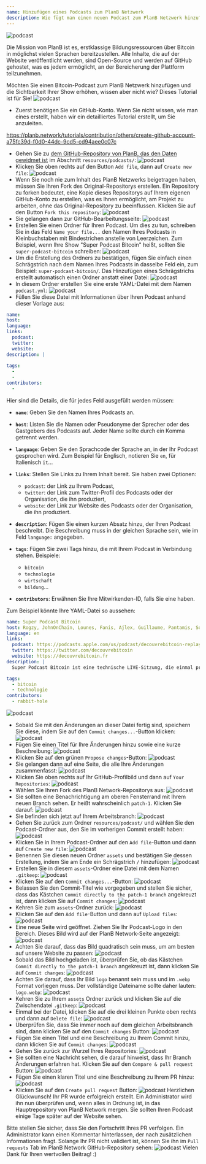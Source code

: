 ```yaml
---
name: Hinzufügen eines Podcasts zum PlanB Netzwerk
description: Wie fügt man einen neuen Podcast zum PlanB Netzwerk hinzu?
---
```

![podcast](assets/cover.webp)

Die Mission von PlanB ist es, erstklassige Bildungsressourcen über Bitcoin in möglichst vielen Sprachen bereitzustellen. Alle Inhalte, die auf der Website veröffentlicht werden, sind Open-Source und werden auf GitHub gehostet, was es jedem ermöglicht, an der Bereicherung der Plattform teilzunehmen.

Möchten Sie einen Bitcoin-Podcast zum PlanB Netzwerk hinzufügen und die Sichtbarkeit Ihrer Show erhöhen, wissen aber nicht wie? Dieses Tutorial ist für Sie!
![podcast](assets/01.webp)
- Zuerst benötigen Sie ein GitHub-Konto. Wenn Sie nicht wissen, wie man eines erstellt, haben wir ein detailliertes Tutorial erstellt, um Sie anzuleiten.

https://planb.network/tutorials/contribution/others/create-github-account-a75fc39d-f0d0-44dc-9cd5-cd94aee0c07c


- Gehen Sie zu [dem GitHub-Repository von PlanB, das den Daten gewidmet ist](https://github.com/PlanB-Network/bitcoin-educational-content/tree/dev/resources/podcasts) im Abschnitt `resources/podcasts/`:
![podcast](assets/02.webp)
- Klicken Sie oben rechts auf den Button `Add file`, dann auf `Create new file`:
![podcast](assets/03.webp)
- Wenn Sie noch nie zum Inhalt des PlanB Netzwerks beigetragen haben, müssen Sie Ihren Fork des Original-Repositorys erstellen. Ein Repository zu forken bedeutet, eine Kopie dieses Repositorys auf Ihrem eigenen GitHub-Konto zu erstellen, was es Ihnen ermöglicht, am Projekt zu arbeiten, ohne das Original-Repository zu beeinflussen. Klicken Sie auf den Button `Fork this repository`:
![podcast](assets/04.webp)
- Sie gelangen dann zur GitHub-Bearbeitungsseite:
![podcast](assets/05.webp)
- Erstellen Sie einen Ordner für Ihren Podcast. Um dies zu tun, schreiben Sie in das Feld `Name your file...` den Namen Ihres Podcasts in Kleinbuchstaben mit Bindestrichen anstelle von Leerzeichen. Zum Beispiel, wenn Ihre Show "Super Podcast Bitcoin" heißt, sollten Sie `super-podcast-bitcoin` schreiben:
![podcast](assets/06.webp)
- Um die Erstellung des Ordners zu bestätigen, fügen Sie einfach einen Schrägstrich nach dem Namen Ihres Podcasts in dasselbe Feld ein, zum Beispiel: `super-podcast-bitcoin/`. Das Hinzufügen eines Schrägstrichs erstellt automatisch einen Ordner anstatt einer Datei:
![podcast](assets/07.webp)
- In diesem Ordner erstellen Sie eine erste YAML-Datei mit dem Namen `podcast.yml`:
![podcast](assets/08.webp)
- Füllen Sie diese Datei mit Informationen über Ihren Podcast anhand dieser Vorlage aus:

```yaml
name: 
host: 
language: 
links:
  podcast: 
  twitter: 
  website: 
description: |
  
tags:
  - 
  - 
contributors:
  - 
```

Hier sind die Details, die für jedes Feld ausgefüllt werden müssen:

- **`name`**: Geben Sie den Namen Ihres Podcasts an.
- **`host`**: Listen Sie die Namen oder Pseudonyme der Sprecher oder des Gastgebers des Podcasts auf. Jeder Name sollte durch ein Komma getrennt werden.
- **`language`**: Geben Sie den Sprachcode der Sprache an, in der Ihr Podcast gesprochen wird. Zum Beispiel für Englisch, notieren Sie `en`, für Italienisch `it`...

- **`links`**: Stellen Sie Links zu Ihrem Inhalt bereit. Sie haben zwei Optionen:
	- `podcast`: der Link zu Ihrem Podcast,
	- `twitter`: der Link zum Twitter-Profil des Podcasts oder der Organisation, die ihn produziert,
	- `website`: der Link zur Website des Podcasts oder der Organisation, die ihn produziert.
- **`description`**: Fügen Sie einen kurzen Absatz hinzu, der Ihren Podcast beschreibt. Die Beschreibung muss in der gleichen Sprache sein, wie im Feld `language:` angegeben.
- **`tags`**: Fügen Sie zwei Tags hinzu, die mit Ihrem Podcast in Verbindung stehen. Beispiele:
    - `bitcoin`
    - `technologie`
    - `wirtschaft`
    - `bildung`...

- **`contributors`**: Erwähnen Sie Ihre Mitwirkenden-ID, falls Sie eine haben.

Zum Beispiel könnte Ihre YAML-Datei so aussehen:

```yaml
name: Super Podcast Bitcoin
host: Rogzy, JohnOnChain, Lounes, Fanis, Ajlex, Guillaume, Pantamis, Sosthene, Loic
language: en
links:
  podcast: https://podcasts.apple.com/us/podcast/decouvrebitcoin-replay/id1693844092
  twitter: https://twitter.com/decouvrebitcoin
  website: https://decouvrebitcoin.fr
description: |
  Super Podcast Bitcoin ist eine technische LIVE-Sitzung, die einmal pro Woche auf Twitter stattfindet, um tief in das Bitcoin-Protokoll, Layer-Zwei-Lösungen und alles, was den Verstand begeistert, einzutauchen. Unsere Gastgeber Lounes, Pantamis, Loïc und Sosthene werden Ihre Fragen beantworten und die technischste Show über Bitcoin weltweit bieten.

tags:
  - bitcoin
  - technologie
contributors:
  - rabbit-hole
```

![podcast](assets/09.webp)

- Sobald Sie mit den Änderungen an dieser Datei fertig sind, speichern Sie diese, indem Sie auf den `Commit changes...`-Button klicken:
![podcast](assets/10.webp)
- Fügen Sie einen Titel für Ihre Änderungen hinzu sowie eine kurze Beschreibung:
![podcast](assets/11.webp)
- Klicken Sie auf den grünen `Propose changes`-Button:
![podcast](assets/12.webp)
- Sie gelangen dann auf eine Seite, die alle Ihre Änderungen zusammenfasst:
![podcast](assets/13.webp)
- Klicken Sie oben rechts auf Ihr GitHub-Profilbild und dann auf `Your Repositories`:
![podcast](assets/14.webp)
- Wählen Sie Ihren Fork des PlanB Network-Repositorys aus:
![podcast](assets/15.webp)
- Sie sollten eine Benachrichtigung am oberen Fensterrand mit Ihrem neuen Branch sehen. Er heißt wahrscheinlich `patch-1`. Klicken Sie darauf:
![podcast](assets/16.webp)
- Sie befinden sich jetzt auf Ihrem Arbeitsbranch:
![podcast](assets/17.webp)
- Gehen Sie zurück zum Ordner `resources/podcast/` und wählen Sie den Podcast-Ordner aus, den Sie im vorherigen Commit erstellt haben: ![podcast](assets/18.webp)
- Klicken Sie in Ihrem Podcast-Ordner auf den `Add file`-Button und dann auf `Create new file`:
![podcast](assets/19.webp)
- Benennen Sie diesen neuen Ordner `assets` und bestätigen Sie dessen Erstellung, indem Sie am Ende ein Schrägstrich `/` hinzufügen:
![podcast](assets/20.webp)
- Erstellen Sie in diesem `assets`-Ordner eine Datei mit dem Namen `.gitkeep`:
![podcast](assets/21.webp)
- Klicken Sie auf den `Commit changes...`-Button:
![podcast](assets/22.webp)
- Belassen Sie den Commit-Titel wie vorgegeben und stellen Sie sicher, dass das Kästchen `Commit directly to the patch-1 branch` angekreuzt ist, dann klicken Sie auf `Commit changes`:
![podcast](assets/23.webp)
- Kehren Sie zum `assets`-Ordner zurück:
![podcast](assets/24.webp)
- Klicken Sie auf den `Add file`-Button und dann auf `Upload files`:
![podcast](assets/25.webp)
- Eine neue Seite wird geöffnet. Ziehen Sie Ihr Podcast-Logo in den Bereich. Dieses Bild wird auf der PlanB Network-Seite angezeigt: ![podcast](assets/26.webp)
- Achten Sie darauf, dass das Bild quadratisch sein muss, um am besten auf unsere Website zu passen:
![podcast](assets/27.webp)
- Sobald das Bild hochgeladen ist, überprüfen Sie, ob das Kästchen `Commit directly to the patch-1 branch` angekreuzt ist, dann klicken Sie auf `Commit changes`:
![podcast](assets/28.webp)
- Achten Sie darauf, dass Ihr Bild `logo` benannt sein muss und im `.webp` Format vorliegen muss. Der vollständige Dateiname sollte daher lauten: `logo.webp`:
![podcast](assets/29.webp)
- Kehren Sie zu Ihrem `assets` Ordner zurück und klicken Sie auf die Zwischendatei `.gitkeep`:
![podcast](assets/30.webp)
- Einmal bei der Datei, klicken Sie auf die drei kleinen Punkte oben rechts und dann auf `Delete file`:
![podcast](assets/31.webp)
- Überprüfen Sie, dass Sie immer noch auf dem gleichen Arbeitsbranch sind, dann klicken Sie auf den `Commit changes` Button:
![podcast](assets/32.webp)
- Fügen Sie einen Titel und eine Beschreibung zu Ihrem Commit hinzu, dann klicken Sie auf `Commit changes`:
![podcast](assets/33.webp)
- Gehen Sie zurück zur Wurzel Ihres Repositories:
![podcast](assets/34.webp)
- Sie sollten eine Nachricht sehen, die darauf hinweist, dass Ihr Branch Änderungen erfahren hat. Klicken Sie auf den `Compare & pull request` Button:
![podcast](assets/35.webp)
- Fügen Sie einen klaren Titel und eine Beschreibung zu Ihrem PR hinzu:
![podcast](assets/36.webp)
- Klicken Sie auf den `Create pull request` Button:
![podcast](assets/37.webp)
Herzlichen Glückwunsch! Ihr PR wurde erfolgreich erstellt. Ein Administrator wird ihn nun überprüfen und, wenn alles in Ordnung ist, in das Hauptrepository von PlanB Network mergen. Sie sollten Ihren Podcast einige Tage später auf der Website sehen.

Bitte stellen Sie sicher, dass Sie den Fortschritt Ihres PR verfolgen. Ein Administrator kann einen Kommentar hinterlassen, der nach zusätzlichen Informationen fragt. Solange Ihr PR nicht validiert ist, können Sie ihn im `Pull requests` Tab im PlanB Network GitHub-Repository sehen:
![podcast](assets/38.webp)
Vielen Dank für Ihren wertvollen Beitrag! :)
